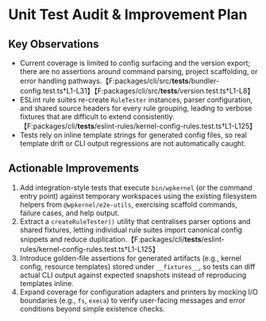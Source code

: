 # Unit Test Audit & Improvement Plan

## Key Observations

- Current coverage is limited to config surfacing and the version export; there are no assertions around command parsing, project scaffolding, or error handling pathways.【F:packages/cli/src/**tests**/bundler-config.test.ts†L1-L31】【F:packages/cli/src/**tests**/version.test.ts†L1-L8】
- ESLint rule suites re-create `RuleTester` instances, parser configuration, and shared source headers for every rule grouping, leading to verbose fixtures that are difficult to extend consistently.【F:packages/cli/**tests**/eslint-rules/kernel-config-rules.test.ts†L1-L125】
- Tests rely on inline template strings for generated config files, so real template drift or CLI output regressions are not automatically caught.

## Actionable Improvements

1. Add integration-style tests that execute `bin/wpkernel` (or the command entry point) against temporary workspaces using the existing filesystem helpers from `@wpkernel/e2e-utils`, exercising scaffold commands, failure cases, and help output.
2. Extract a `createRuleTester()` utility that centralises parser options and shared fixtures, letting individual rule suites import canonical config snippets and reduce duplication.【F:packages/cli/**tests**/eslint-rules/kernel-config-rules.test.ts†L1-L125】
3. Introduce golden-file assertions for generated artifacts (e.g., kernel config, resource templates) stored under `__fixtures__`, so tests can diff actual CLI output against expected snapshots instead of reproducing templates inline.
4. Expand coverage for configuration adapters and printers by mocking I/O boundaries (e.g., `fs`, `execa`) to verify user-facing messages and error conditions beyond simple existence checks.
